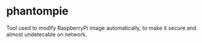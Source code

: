 # phantompie
Tool used to modify RaspberryPi image automatically, to make it secure and almost undetecable on network.
